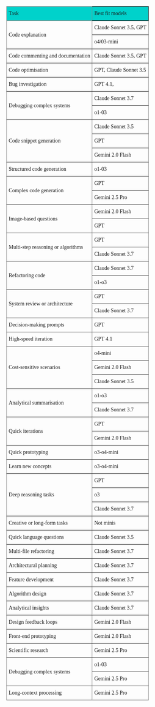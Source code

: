 <style type="text/css">
.tg  {border-collapse:collapse;border-spacing:0;}
.tg td{border-color:black;border-style:solid;border-width:1px;font-family:Arial, sans-serif;font-size:14px;
  overflow:hidden;padding:10px 5px;word-break:normal;}
.tg th{border-color:black;border-style:solid;border-width:1px;font-family:Arial, sans-serif;font-size:14px;
  font-weight:normal;overflow:hidden;padding:10px 5px;word-break:normal;}
.tg .tg-sdst{border-color:inherit;font-family:"Times New Roman", Times, serif !important;text-align:left;vertical-align:middle}
.tg .tg-c849{background-color:#00d2cb;border-color:inherit;font-family:"Times New Roman", Times, serif !important;text-align:left;
  vertical-align:middle}
.tg .tg-hvrg{background-color:#00d2cb;font-family:"Times New Roman", Times, serif !important;text-align:left;vertical-align:middle}
</style>
<table class="tg"><thead>
  <tr>
    <th class="tg-c849">Task</th>
    <th class="tg-hvrg">Best fit models</th>
  </tr></thead>
<tbody>
  <tr>
    <td class="tg-sdst" rowspan="2">Code explanation</td>
    <td class="tg-sdst">Claude Sonnet 3.5, GPT</td>
  </tr>
  <tr>
    <td class="tg-sdst">o4/03-mini</td>
  </tr>
  <tr>
    <td class="tg-sdst">Code commenting and documentation</td>
    <td class="tg-sdst">Claude Sonnet 3.5, GPT</td>
  </tr>
  <tr>
    <td class="tg-sdst">Code optimisation</td>
    <td class="tg-sdst">GPT, Claude Sonnet 3.5</td>
  </tr>
  <tr>
    <td class="tg-sdst">Bug investigation</td>
    <td class="tg-sdst">GPT 4.1, </td>
  </tr>
  <tr>
    <td class="tg-sdst" rowspan="2">Debugging complex systems</td>
    <td class="tg-sdst">Claude Sonnet 3.7</td>
  </tr>
  <tr>
    <td class="tg-sdst">o1-03</td>
  </tr>
  <tr>
    <td class="tg-sdst" rowspan="3">Code snippet generation</td>
    <td class="tg-sdst">Claude Sonnet 3.5</td>
  </tr>
  <tr>
    <td class="tg-sdst">GPT</td>
  </tr>
  <tr>
    <td class="tg-sdst">Gemini 2.0 Flash</td>
  </tr>
  <tr>
    <td class="tg-sdst">Structured code generation</td>
    <td class="tg-sdst">o1-03</td>
  </tr>
  <tr>
    <td class="tg-sdst" rowspan="2">Complex code generation</td>
    <td class="tg-sdst">GPT</td>
  </tr>
  <tr>
    <td class="tg-sdst">Gemini 2.5 Pro</td>
  </tr>
  <tr>
    <td class="tg-sdst" rowspan="2">Image-based questions</td>
    <td class="tg-sdst">Gemini 2.0 Flash</td>
  </tr>
  <tr>
    <td class="tg-sdst">GPT</td>
  </tr>
  <tr>
    <td class="tg-sdst" rowspan="2">Multi-step reasoning or algorithms</td>
    <td class="tg-sdst">GPT</td>
  </tr>
  <tr>
    <td class="tg-sdst">Claude Sonnet 3.7</td>
  </tr>
  <tr>
    <td class="tg-sdst" rowspan="2">Refactoring code</td>
    <td class="tg-sdst">Claude Sonnet 3.7</td>
  </tr>
  <tr>
    <td class="tg-sdst">o1-o3</td>
  </tr>
  <tr>
    <td class="tg-sdst" rowspan="2">System review or architecture</td>
    <td class="tg-sdst">GPT</td>
  </tr>
  <tr>
    <td class="tg-sdst">Claude Sonnet 3.7</td>
  </tr>
  <tr>
    <td class="tg-sdst">Decision-making prompts</td>
    <td class="tg-sdst">GPT</td>
  </tr>
  <tr>
    <td class="tg-sdst">High-speed iteration</td>
    <td class="tg-sdst">GPT 4.1</td>
  </tr>
  <tr>
    <td class="tg-sdst" rowspan="3">Cost-sensitive scenarios</td>
    <td class="tg-sdst">o4-mini</td>
  </tr>
  <tr>
    <td class="tg-sdst">Gemini 2.0 Flash</td>
  </tr>
  <tr>
    <td class="tg-sdst">Claude Sonnet 3.5</td>
  </tr>
  <tr>
    <td class="tg-sdst" rowspan="2">Analytical summarisation</td>
    <td class="tg-sdst">o1-o3</td>
  </tr>
  <tr>
    <td class="tg-sdst">Claude Sonnet 3.7</td>
  </tr>
  <tr>
    <td class="tg-sdst" rowspan="2">Quick iterations</td>
    <td class="tg-sdst">GPT</td>
  </tr>
  <tr>
    <td class="tg-sdst">Gemini 2.0 Flash</td>
  </tr>
  <tr>
    <td class="tg-sdst">Quick prototyping</td>
    <td class="tg-sdst">o3-o4-mini</td>
  </tr>
  <tr>
    <td class="tg-sdst">Learn new concepts</td>
    <td class="tg-sdst">o3-o4-mini</td>
  </tr>
  <tr>
    <td class="tg-sdst" rowspan="3">Deep reasoning tasks</td>
    <td class="tg-sdst">GPT</td>
  </tr>
  <tr>
    <td class="tg-sdst">o3</td>
  </tr>
  <tr>
    <td class="tg-sdst">Claude Sonnet 3.7</td>
  </tr>
  <tr>
    <td class="tg-sdst">Creative or long-form tasks</td>
    <td class="tg-sdst">Not minis</td>
  </tr>
  <tr>
    <td class="tg-sdst">Quick language questions</td>
    <td class="tg-sdst">Claude Sonnet 3.5</td>
  </tr>
  <tr>
    <td class="tg-sdst">Multi-file refactoring</td>
    <td class="tg-sdst">Claude Sonnet 3.7</td>
  </tr>
  <tr>
    <td class="tg-sdst">Architectural planning</td>
    <td class="tg-sdst">Claude Sonnet 3.7</td>
  </tr>
  <tr>
    <td class="tg-sdst">Feature development</td>
    <td class="tg-sdst">Claude Sonnet 3.7</td>
  </tr>
  <tr>
    <td class="tg-sdst">Algorithm design</td>
    <td class="tg-sdst">Claude Sonnet 3.7</td>
  </tr>
  <tr>
    <td class="tg-sdst">Analytical insights</td>
    <td class="tg-sdst">Claude Sonnet 3.7</td>
  </tr>
  <tr>
    <td class="tg-sdst">Design feedback loops</td>
    <td class="tg-sdst">Gemini 2.0 Flash</td>
  </tr>
  <tr>
    <td class="tg-sdst">Front-end prototyping</td>
    <td class="tg-sdst">Gemini 2.0 Flash</td>
  </tr>
  <tr>
    <td class="tg-sdst">Scientific research</td>
    <td class="tg-sdst">Gemini 2.5 Pro</td>
  </tr>
  <tr>
    <td class="tg-sdst" rowspan="2">Debugging complex systems</td>
    <td class="tg-sdst">o1-03</td>
  </tr>
  <tr>
    <td class="tg-sdst">Gemini 2.5 Pro</td>
  </tr>
  <tr>
    <td class="tg-sdst">Long-context processing</td>
    <td class="tg-sdst">Gemini 2.5 Pro</td>
  </tr>
</tbody></table>